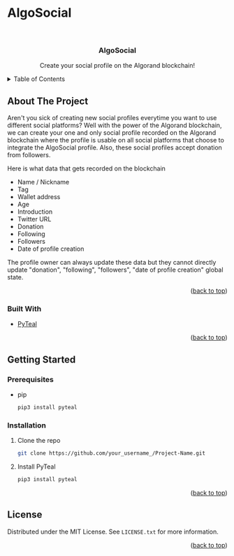# AlgoSocial

<div id="top"></div>
<!--
*** Thanks for checking out the Best-README-Template. If you have a suggestion
*** that would make this better, please fork the repo and create a pull request
*** or simply open an issue with the tag "enhancement".
*** Don't forget to give the project a star!
*** Thanks again! Now go create something AMAZING! :D
-->



<!-- PROJECT SHIELDS -->
<!--
*** I'm using markdown "reference style" links for readability.
*** Reference links are enclosed in brackets [ ] instead of parentheses ( ).
*** See the bottom of this document for the declaration of the reference variables
*** for contributors-url, forks-url, etc. This is an optional, concise syntax you may use.
*** https://www.markdownguide.org/basic-syntax/#reference-style-links
-->



<!-- PROJECT LOGO -->
<br />
<div align="center">
  <h3 align="center">AlgoSocial</h3>
  <p align="center">
    Create your social profile on the Algorand blockchain!
  </p>
</div>



<!-- TABLE OF CONTENTS -->
<details>
  <summary>Table of Contents</summary>
  <ol>
    <li>
      <a href="#about-the-project">About The Project</a>
      <ul>
        <li><a href="#built-with">Built With</a></li>
      </ul>
    </li>
    <li>
      <a href="#getting-started">Getting Started</a>
      <ul>
        <li><a href="#prerequisites">Prerequisites</a></li>
        <li><a href="#installation">Installation</a></li>
      </ul>
    </li>
    <li><a href="#usage">Usage</a></li>
    <li><a href="#roadmap">Roadmap</a></li>
    <li><a href="#contributing">Contributing</a></li>
    <li><a href="#license">License</a></li>
    <li><a href="#contact">Contact</a></li>
    <li><a href="#acknowledgments">Acknowledgments</a></li>
  </ol>
</details>



<!-- ABOUT THE PROJECT -->
## About The Project

Aren't you sick of creating new social profiles everytime you want to use different social platforms? Well with the power of the Algorand blockchain, we can create your one and only social profile recorded on the Algorand blockchain where the profile is usable on all social platforms that choose to integrate the AlgoSocial profile. Also, these social profiles accept donation from followers. 

Here is what data that gets recorded on the blockchain
* Name / Nickname
* Tag
* Wallet address
* Age
* Introduction
* Twitter URL
* Donation
* Following
* Followers
* Date of profile creation

The profile owner can always update these data but they cannot directly update "donation", "following", "followers", "date of profile creation" global state. 

<p align="right">(<a href="#top">back to top</a>)</p>



### Built With

* [PyTeal](https://pyteal.readthedocs.io/en/latest/index.html)


<p align="right">(<a href="#top">back to top</a>)</p>



<!-- GETTING STARTED -->
## Getting Started

### Prerequisites

* pip
  ```sh
  pip3 install pyteal
  ```

### Installation

1. Clone the repo
   ```sh
   git clone https://github.com/your_username_/Project-Name.git
   ```
2. Install PyTeal
   ```sh
   pip3 install pyteal
   ```

<p align="right">(<a href="#top">back to top</a>)</p>


<!-- LICENSE -->
## License

Distributed under the MIT License. See `LICENSE.txt` for more information.

<p align="right">(<a href="#top">back to top</a>)</p>

